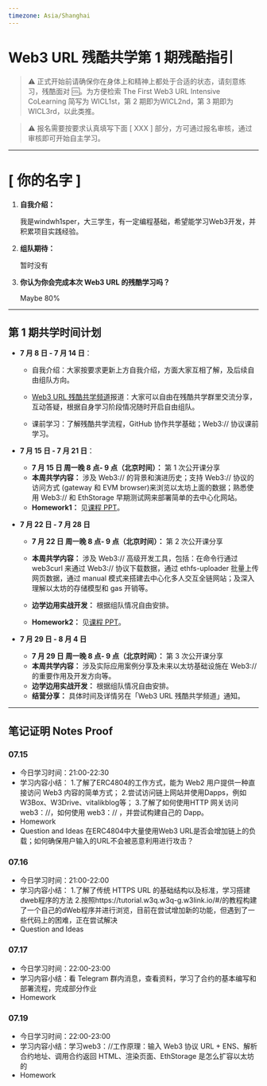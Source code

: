 ```yaml
---
timezone: Asia/Shanghai
---
```


# Web3 URL 残酷共学第 1 期残酷指引

> ⚠️ 正式开始前请确保你在身体上和精神上都处于合适的状态，请刻意练习，残酷面对 🆒。为方便检索 The First Web3 URL Intensive CoLearning 简写为 WICL1st，第 2 期即为WICL2nd，第 3 期即为 WICL3rd，以此类推。

> ⚠️ 报名需要按要求认真填写下面 [ XXX ] 部分，方可通过报名审核，通过审核即可开始自主学习。

---

# [ 你的名字 ]

1. **自我介绍：**

   我是windwh1sper，大三学生，有一定编程基础，希望能学习Web3开发，并积累项目实践经验。

2. **组队期待：**

   暂时没有

3. **你认为你会完成本次 Web3 URL 的残酷学习吗？**

   Maybe 80% 

---

## 第 1 期共学时间计划

- **7 月 8 日 - 7 月 14 日**：

  - 自我介绍：大家按要求更新上方自我介绍，方面大家互相了解，及后续自由组队方向。

  -  [Web3 URL 残酷共学频道](https://t.me/LXDAO/8748)报道：大家可以自由在残酷共学群里交流分享，互动答疑，根据自身学习阶段情况随时开启自由组队。

  - 课前学习：了解残酷共学流程，GitHub 协作共学基础；Web3:// 协议课前学习。

- **7 月 15 日 - 7 月 21 日**：

  - **7 月 15 日 周一晚 8 点- 9 点（北京时间）：** 第 1 次公开课分享
  - **本周共学内容：** 涉及 Web3://  的背景和演进历史；支持 Web3://  协议的访问方式 (gateway 和 EVM browser)来浏览以太坊上面的数据；熟悉使用 Web3://  和 EthStorage 早期测试网来部署简单的去中心化网站。
  - **Homework1：** 见[课程 PPT](https://docs.google.com/presentation/d/1egJUKJrjC9wjkmOF9sLBkTSwHpd6hl8FXkWehPW7kFk/edit#slide=id.g1754f50a55c_0_11)。

- **7 月 22 日 - 7 月 28 日**
  - **7 月 22 日 周一晚 8 点- 9 点（北京时间）：** 第 2 次公开课分享

  - **本周共学内容：** 涉及 Web3://  高级开发工具，包括：在命令行通过 web3curl 来通过 Web3://  协议下载数据，通过 ethfs-uploader 批量上传网页数据，通过 manual 模式来搭建去中心化多人交互全链网站；及深入理解以太坊的存储模型和 gas 开销等。
  - **边学边用实战开发：** 根据组队情况自由安排。
  - **Homework2：** 见[课程 PPT](https://docs.google.com/presentation/d/1egJUKJrjC9wjkmOF9sLBkTSwHpd6hl8FXkWehPW7kFk/edit#slide=id.g1754f50a55c_0_11)。

- **7 月 29 日 - 8 月 4 日**
  - **7 月 29 日 周一晚 8 点- 9 点（北京时间）：** 第 3 次公开课分享
  - **本周共学内容：** 涉及实际应用案例分享及未来以太坊基础设施在 Web3://  的重要作用及开发方向等。
  - **边学边用实战开发：** 根据组队情况自由安排。
  - **结营分享：** 具体时间及详情另在「Web3 URL 残酷共学频道」通知。

---

## 笔记证明 Notes Proof
<!-- Content_START --> 
### 07.15



- 今日学习时间：21:00-22:30
- 学习内容小结：
  1.了解了ERC4804的工作方式，能为 Web2 用户提供一种直接访问 Web3 内容的简单方式；
  2.尝试访问链上网站并使用Dapps，例如W3Box、W3Drive、vitalikblog等；
  3.了解了如何使用HTTP 网关访问 web3：//，如何使用 web3：// ，并尝试构建自己的 Dapp。
- Homework 
- Question and Ideas
  在ERC4804中大量使用Web3 URL是否会增加链上的负载；如何确保用户输入的URL不会被恶意利用进行攻击？


### 07.16

- 今日学习时间：21:00-22:00
- 学习内容小结：
  1.了解了传统 HTTPS URL 的基础结构以及标准，学习搭建dweb程序的方法
  2.按照https://tutorial.w3q.w3q-g.w3link.io/#/的教程构建了一个自己的dWeb程序并进行浏览，目前在尝试增加新的功能，但遇到了一些代码上的困难，正在尝试解决
- Question and Ideas
  


### 07.17


-   今日学习时间：22:00-23:00
-   学习内容小结：看 Telegram 群内消息，查看资料，学习了合约的基本编写和部署流程，完成部分作业
-   Homework 



### 07.19


-   今日学习时间：22:00-23:00
-   学习内容小结：学习web3：//工作原理：输入 Web3 协议 URL + ENS、解析合约地址、调用合约返回 HTML、渲染页面、EthStorage 是怎么扩容以太坊的
-   Homework 





<!-- Content_END -->

